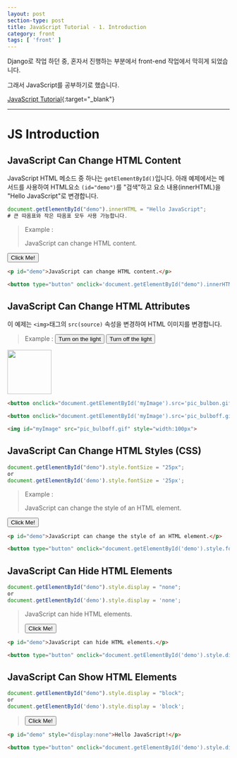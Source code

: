 ```yaml
---
layout: post
section-type: post
title: JavaScript Tutorial - 1. Introduction
category: front
tags: [ 'front' ]
---
```


Django로 작업 하던 중, 혼자서 진행하는 부분에서 front-end 작업에서 막히게 되었습니다.

그래서 JavaScript를 공부하기로 했습니다.

[JavaScript Tutorial](https://www.w3schools.com/js/default.asp){:target="_blank"}

---

# JS Introduction

## JavaScript Can Change HTML Content

JavaScript HTML 메소드 중 하나는 `getElementById()`입니다. 아래 예제에서는 메서드를 사용하여 HTML요소 `(id="demo")`를 "검색"하고 요소 내용(innerHTML)을 "Hello JavaScript"로 변경합니다.

```JavaScript
document.getElementById("demo").innerHTML = "Hello JavaScript";  
# 큰 따옴표와 작은 따옴표 모두 사용 가능합니다.
```
> Example :
> <p id="demo">JavaScript can change HTML content.</p>
<button type="button" onclick='document.getElementById("demo").innerHTML = "Hello JavaScript!"'>Click Me!</button>

```html
<p id="demo">JavaScript can change HTML content.</p>

<button type="button" onclick='document.getElementById("demo").innerHTML = "Hello JavaScript!"'>Click Me!</button>
```

## JavaScript Can Change HTML Attributes

이 예제는 `<img>`태그의 `src(source)` 속성을 변경하여 HTML 이미지를 변경합니다.

> Example :
> <button onclick="document.getElementById('myImage').src='{{ site.url }}/img/post/front/javascript/pic_bulbon.gif'">Turn on the light</button>
<button onclick="document.getElementById('myImage').src='{{ site.url }}/img/post/front/javascript/pic_bulboff.gif'">Turn off the light</button>
<img id="myImage" src="{{ site.url }}/img/post/front/javascript/pic_bulboff.gif" style="width:100px">


```html
<button onclick="document.getElementById('myImage').src='pic_bulbon.gif'">Turn on the light</button>

<button onclick="document.getElementById('myImage').src='pic_bulboff.gif'">Turn off the light</button>

<img id="myImage" src="pic_bulboff.gif" style="width:100px">
```

## JavaScript Can Change HTML Styles (CSS)

```javascript
document.getElementById("demo").style.fontSize = "25px";
or
document.getElementById('demo').style.fontSize = '25px';
```
> Example :
> <p id="demo1">JavaScript can change the style of an HTML element.</p>
<button type="button" onclick="document.getElementById('demo1').style.fontSize='35px'">Click Me!</button>

```html
<p id="demo">JavaScript can change the style of an HTML element.</p>

<button type="button" onclick="document.getElementById('demo').style.fontSize='35px'">Click Me!</button>
```

## JavaScript Can Hide HTML Elements

```javascript
document.getElementById("demo").style.display = "none";
or
document.getElementById('demo').style.display = 'none';
```

> <p id="demo2">JavaScript can hide HTML elements.</p>
> <button type="button" onclick="document.getElementById('demo2').style.display='none'">Click Me!</button>

```html
<p id="demo">JavaScript can hide HTML elements.</p>

<button type="button" onclick="document.getElementById('demo').style.display='none'">Click Me!</button>
```

## JavaScript Can Show HTML Elements

```javascript
document.getElementById("demo").style.display = "block";
or
document.getElementById('demo').style.display = 'block';
```

> <p id="demo3" style="display:none">Hello JavaScript!</p>
> <button type="button" onclick="document.getElementById('demo3').style.display='block'">Click Me!</button>

```html
<p id="demo" style="display:none">Hello JavaScript!</p>

<button type="button" onclick="document.getElementById('demo').style.display='block'">Click Me!</button>
```
